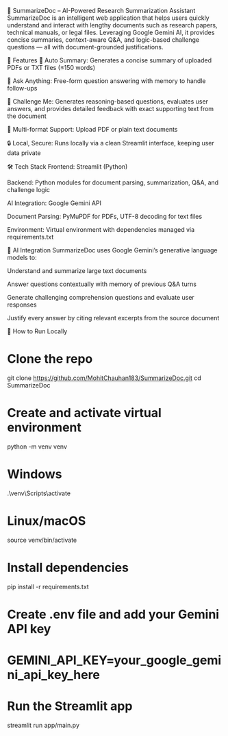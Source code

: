 📄 SummarizeDoc – AI-Powered Research Summarization Assistant
SummarizeDoc is an intelligent web application that helps users quickly understand and interact with lengthy documents such as research papers, technical manuals, or legal files. Leveraging Google Gemini AI, it provides concise summaries, context-aware Q&A, and logic-based challenge questions — all with document-grounded justifications.

🚀 Features
📑 Auto Summary: Generates a concise summary of uploaded PDFs or TXT files (≤150 words)

💬 Ask Anything: Free-form question answering with memory to handle follow-ups

🧠 Challenge Me: Generates reasoning-based questions, evaluates user answers, and provides detailed feedback with exact supporting text from the document

📂 Multi-format Support: Upload PDF or plain text documents

🔒 Local, Secure: Runs locally via a clean Streamlit interface, keeping user data private


🛠️ Tech Stack
Frontend: Streamlit (Python)

Backend: Python modules for document parsing, summarization, Q&A, and challenge logic

AI Integration: Google Gemini API

Document Parsing: PyMuPDF for PDFs, UTF-8 decoding for text files

Environment: Virtual environment with dependencies managed via requirements.txt

🧠 AI Integration
SummarizeDoc uses Google Gemini’s generative language models to:

Understand and summarize large text documents

Answer questions contextually with memory of previous Q&A turns

Generate challenging comprehension questions and evaluate user responses

Justify every answer by citing relevant excerpts from the source document

🔧 How to Run Locally

# Clone the repo
git clone https://github.com/MohitChauhan183/SummarizeDoc.git
cd SummarizeDoc

# Create and activate virtual environment
python -m venv venv
# Windows
.\venv\Scripts\activate
# Linux/macOS
source venv/bin/activate

# Install dependencies
pip install -r requirements.txt

# Create .env file and add your Gemini API key
# GEMINI_API_KEY=your_google_gemini_api_key_here

# Run the Streamlit app
streamlit run app/main.py


